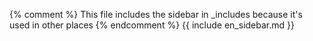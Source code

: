 {% comment %}
This file includes the sidebar in _includes because it's used in other places
{% endcomment %}
{{ include en_sidebar.md }}